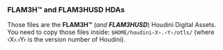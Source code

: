 ### FLAM3H™ and FLAM3HUSD HDAs ###

Those files are the **FLAM3H™** (_and **FLAM3HUSD**_) Houdini Digital Assets.</br>
You need to copy those files inside: `$HOME/houdini‹X›.‹Y›/otls/` (where ‹X›.‹Y› is the version number of Houdini).